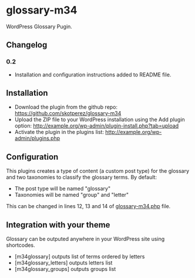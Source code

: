glossary-m34
==========

WordPress Glossary Pugin.

## Changelog

### 0.2

+ Installation and configuration instructions added to README file.

## Installation

+ Download the plugin from the github repo: https://github.com/skotperez/glossary-m34
+ Upload the ZIP file to your WordPress installation using the Add plugin option: http://example.org/wp-admin/plugin-install.php?tab=upload
+ Activate the plugin in the plugins list: http://example.org/wp-admin/plugins.php

## Configuration

This plugins creates a type of content (a custom post type) for the glossary and two taxonomies to classify the glossary terms. By default:

+ The post type will be named "glossary"
+ Taxonomies will be named "group" and "letter"

This can be changed in lines 12, 13 and 14 of [glossary-m34.php](https://github.com/skotperez/glossary-m34/blob/master/glossary-m34.php#L12-L14) file.

## Integration with your theme

Glossary can be outputed anywhere in your WordPress site using shortcodes.

+ [m34glossary] outputs list of terms ordered by letters
+ [m34glossary_letters] outputs letters list
+ [m34glossary_groups] outputs groups list


